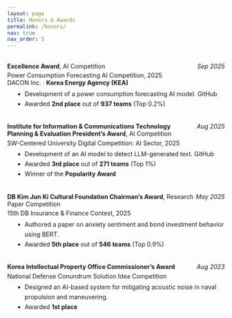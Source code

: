 ```yaml
---
layout: page
title: Honors & Awards
permalink: /honors/
nav: true
nav_order: 5
---
```


<br>

<div style="display:flex;justify-content:space-between;align-items:baseline;margin-bottom:0.3em;">
  <div><strong>Excellence Award</strong>, AI Competition</div>
  <div style="text-align:right;white-space:nowrap;"><em>Sep 2025</em></div>
</div>
<a href="https://dacon.io/competitions/official/236531/overview/description" target="_blank" style="text-decoration:none;">Power Consumption Forecasting AI Competition, 2025</a><br>
DACON Inc. · <strong>Korea Energy Agency (KEA)</strong>
<ul style="margin:0.4em 0 1.1em 1.2em; line-height:1.65;">
  <li>Development of a power consumption forecasting AI model. <a href="https://github.com/Bellissimo-AI/2025_Electricity_Consumption_Forecasting_AI_Competition" target="_blank" style="text-decoration:none;">GitHub</a></li>
  <li>Awarded <strong>2nd place</strong> out of <strong>937 teams</strong> (Top 0.2%)</li>
</ul>

<br>

<div style="display:flex;justify-content:space-between;align-items:baseline;margin-bottom:0.3em;">
  <div><strong>Institute for Information & Communications Technology Planning & Evaluation President’s Award</strong>, AI Competition</div>
  <div style="text-align:right;white-space:nowrap;"><em>Aug 2025</em></div>
</div>
<a href="https://dacon.io/competitions/official/236473/overview/description" target="_blank" style="text-decoration:none;">SW-Centered University Digital Competition: AI Sector, 2025</a>  
<ul style="margin:0.4em 0 1.1em 1.2em; line-height:1.65;">
  <li>Development of an AI model to detect LLM-generated text. <a href="https://github.com/Bellissimo-AI/2025_SW_Centered_University_Digital_Competition" target="_blank" style="text-decoration:none;">GitHub</a></li>
  <li>Awarded <strong>3rd place</strong> out of <strong>271 teams</strong> (Top 1%)</li>
  <li>Winner of the <strong>Popularity Award</strong></li>
</ul>

<br>

<div style="display:flex;justify-content:space-between;align-items:baseline;margin-bottom:0.3em;">
  <div><strong>DB Kim Jun Ki Cultural Foundation Chairman’s Award</strong>, Research Paper Competition</div>
  <div style="text-align:right;white-space:nowrap;"><em>May 2025</em></div>
</div>
<a href="https://www.dbifc.co.kr/" target="_blank" style="text-decoration:none;">15th DB Insurance & Finance Contest, 2025</a>  
<ul style="margin:0.4em 0 1.1em 1.2em; line-height:1.65;">
  <li>Authored a paper on anxiety sentiment and bond investment behavior using BERT.</li>
  <li>Awarded <strong>5th place</strong> out of <strong>546 teams</strong> (Top 0.9%)</li>
</ul>

<br>

<div style="display:flex;justify-content:space-between;align-items:baseline;margin-bottom:0.3em;">
  <div><strong>Korea Intellectual Property Office Commissioner’s Award</strong></div>
  <div style="text-align:right;white-space:nowrap;"><em>Aug 2023</em></div>
</div>
National Defense Conundrum Solution Idea Competition  
<ul style="margin:0.4em 0 1.1em 1.2em; line-height:1.65;">
  <li>Designed an AI-based system for mitigating acoustic noise in naval propulsion and maneuvering.</li>
  <li>Awarded <strong>1st place</strong></li>
</ul>
